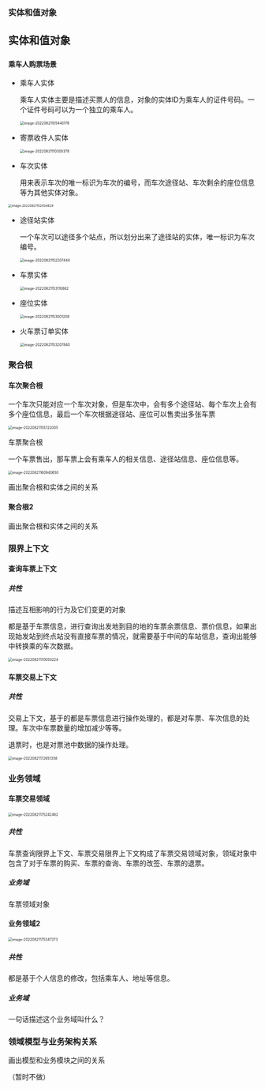 ### 实体和值对象

## 实体和值对象

##### 

#### 乘车人购票场景

* 乘车人实体

  乘车人实体主要是描述买票人的信息，对象的实体ID为乘车人的证件号码。一个证件号码可以为一个独立的乘车人。

  <img src="/Users/wangyingxu/Library/Application Support/typora-user-images/image-20220821105440176.png" alt="image-20220821105440176" style="zoom:50%;" />

* 寄票收件人实体

  

  <img src="/Users/wangyingxu/Library/Application Support/typora-user-images/image-20220821110300378.png" alt="image-20220821110300378" style="zoom:50%;" />

* 车次实体

  用来表示车次的唯一标识为车次的编号，而车次途径站、车次剩余的座位信息等为其他实体对象。

<img src="/Users/wangyingxu/Library/Application Support/typora-user-images/image-20220821152934829.png" alt="image-20220821152934829" style="zoom:45%;" />

* 途径站实体

  一个车次可以途径多个站点，所以划分出来了途径站的实体，唯一标识为车次编号。

  <img src="/Users/wangyingxu/Library/Application Support/typora-user-images/image-20220821152207444.png" alt="image-20220821152207444" style="zoom:50%;" />

* 车票实体

  

  <img src="/Users/wangyingxu/Library/Application Support/typora-user-images/image-20220821153110682.png" alt="image-20220821153110682" style="zoom:50%;" />

* 座位实体

  <img src="/Users/wangyingxu/Library/Application Support/typora-user-images/image-20220821153001208.png" alt="image-20220821153001208" style="zoom:50%;" />



* 火车票订单实体

  <img src="/Users/wangyingxu/Library/Application Support/typora-user-images/image-20220821153207840.png" alt="image-20220821153207840" style="zoom:50%;" />





### 聚合根

#### 车次聚合根

一个车次只能对应一个车次对象，但是车次中，会有多个途径站、每个车次上会有多个座位信息，最后一个车次根据途径站、座位可以售卖出多张车票

<img src="/Users/wangyingxu/Library/Application Support/typora-user-images/image-20220821155722005.png" alt="image-20220821155722005" style="zoom:50%;" />

车票聚合根

一个车票售出，那车票上会有乘车人的相关信息、途径站信息、座位信息等。

<img src="/Users/wangyingxu/Library/Application Support/typora-user-images/image-20220821160940650.png" alt="image-20220821160940650" style="zoom:50%;" />





画出聚合根和实体之间的关系

#### 聚合根2

画出聚合根和实体之间的关系

### 限界上下文

#### 查询车票上下文

##### 共性

描述互相影响的行为及它们变更的对象

都是基于车票信息，进行查询出发地到目的地的车票余票信息、票价信息，如果出现始发站到终点站没有直接车票的情况，就需要基于中间的车站信息，查询出能够中转换乘的车次数据。

<img src="/Users/wangyingxu/Library/Application Support/typora-user-images/image-20220821170050224.png" alt="image-20220821170050224" style="zoom:50%;" />





#### 车票交易上下文

##### 共性

交易上下文，基于的都是车票信息进行操作处理的，都是对车票、车次信息的处理。车次中车票数量的增加减少等等。

退票时，也是对票池中数据的操作处理。

<img src="/Users/wangyingxu/Library/Application Support/typora-user-images/image-20220821172651358.png" alt="image-20220821172651358" style="zoom:50%;" />





### 业务领域

#### 车票交易领域

<img src="/Users/wangyingxu/Library/Application Support/typora-user-images/image-20220821175242462.png" alt="image-20220821175242462" style="zoom:50%;" />



##### 共性

车票查询限界上下文、车票交易限界上下文构成了车票交易领域对象，领域对象中包含了对于车票的购买、车票的查询、车票的改签、车票的退票。

##### 业务域

车票领域对象

#### 业务领域2

<img src="/Users/wangyingxu/Library/Application Support/typora-user-images/image-20220821175347373.png" alt="image-20220821175347373" style="zoom:50%;" />

##### 共性

都是基于个人信息的修改，包括乘车人、地址等信息。

##### 业务域

一句话描述这个业务域叫什么？

### 领域模型与业务架构关系

画出模型和业务模块之间的关系

（暂时不做）



